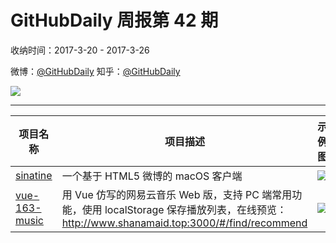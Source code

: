 # GitHubDaily 周报第 42 期

收纳时间：2017-3-20 - 2017-3-26

微博：[@GitHubDaily](https://weibo.com/GitHubDaily)
知乎：[@GitHubDaily](https://www.zhihu.com/people/githubdaily)

![](https://raw.githubusercontent.com/GitHubDaily/GitHubDaily/master/assets/weixin.png)

---

项目名称 | 项目描述 | 示例图 | 微博
--- | --- | --- | ---
[sinatine](status.github_url) | 一个基于 HTML5 微博的 macOS 客户端 | ![](http://wx2.sinaimg.cn/large/006fiYtfgy1fe0jqp7igvj30pu17kdps.jpg) | [![](https://raw.githubusercontent.com/GitHubDaily/GitHubDaily/master/assets/sina_logo.png)](https://weibo.com/5722964389/EBCofCHNd)
[vue-163-music](status.github_url) | 用 Vue 仿写的网易云音乐 Web 版，支持 PC 端常用功能，使用 localStorage 保存播放列表，在线预览：http://www.shanamaid.top:3000/#/find/recommend | ![](http://wx3.sinaimg.cn/large/006fiYtfly1fdvx0ukk8rj31kw12hkjl.jpg) | [![](https://raw.githubusercontent.com/GitHubDaily/GitHubDaily/master/assets/sina_logo.png)](https://weibo.com/5722964389/EB0Do3MFq)
